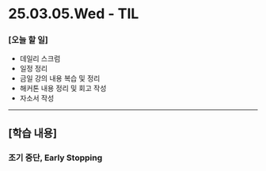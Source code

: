# 25.03.05.Wed - TIL

### [오늘 할 일]

- 데일리 스크럼
- 일정 정리
- 금일 강의 내용 복습 및 정리
- 해커톤 내용 정리 및 회고 작성
- 자소서 작성

---

## [학습 내용]

### 조기 중단, Early Stopping

